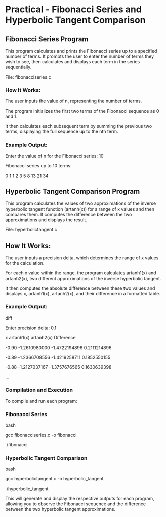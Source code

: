 # Practical - Fibonacci Series and Hyperbolic Tangent Comparison

## Fibonacci Series Program

This program calculates and prints the Fibonacci series up to a specified number of terms. It prompts the user to enter the number of terms they wish to see, then calculates and displays each term in the series sequentially.

File: fibonacciseries.c

### How It Works:

The user inputs the value of n, representing the number of terms.

The program initializes the first two terms of the Fibonacci sequence as 0 and 1.

It then calculates each subsequent term by summing the previous two terms, displaying the full sequence up to the nth term.

### Example Output:

Enter the value of n for the Fibonacci series: 10

Fibonacci series up to 10 terms:

0 1 1 2 3 5 8 13 21 34


## Hyperbolic Tangent Comparison Program

This program calculates the values of two approximations of the inverse hyperbolic tangent function (artanh(x)) for a range of x values and then compares them. It computes the difference between the two approximations and displays the result.

File: hyperbolictangent.c

## How It Works:
The user inputs a precision delta, which determines the range of x values for the calculation.

For each x value within the range, the program calculates artanh1(x) and artanh2(x), two different approximations of the inverse hyperbolic tangent.

It then computes the absolute difference between these two values and displays x, artanh1(x), artanh2(x), and their difference in a formatted table.


### Example Output:

diff

Enter precision delta: 0.1

   x        artanh1(x)       artanh2(x)       Difference

-0.90      -1.2610980000    -1.4722194896     0.2111214896

-0.89      -1.2366708556    -1.4219258711     0.1852550155

-0.88      -1.2127037167    -1.3757676565     0.1630639398

...


### Compilation and Execution

To compile and run each program:

### Fibonacci Series

bash

gcc fibonacciseries.c -o fibonacci

./fibonacci

### Hyperbolic Tangent Comparison

bash

gcc hyperbolictangent.c -o hyperbolic_tangent

./hyperbolic_tangent

This will generate and display the respective outputs for each program, allowing you to observe the Fibonacci sequence and the difference between the two hyperbolic tangent approximations.


